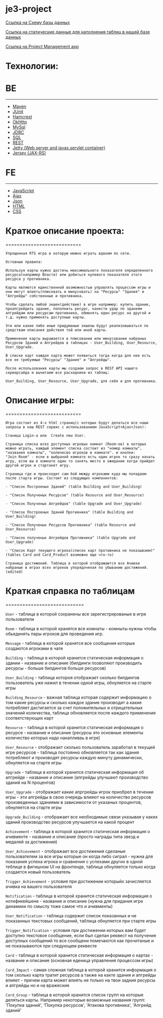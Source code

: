 # je3-project

[Ссылка на Схему базы данных](https://app.sqldbm.com/MySQL/Edit/p43934/)

[Ссылка на статические данные для наполнения таблиц в нашей базе данных](google.com)

[Ссылка на Project Management app](https://trello.com/b/KkkeYEnU/game-project)


# Технологии:
# BE
---------------------
- [Maven](https://maven.apache.org/)
- [JUnit](https://junit.org/junit4/)
- [Hamcrest](http://hamcrest.org/JavaHamcrest/)
- [OkHttp](http://square.github.io/okhttp/)
- [MySql](https://www.mysql.com/)
- [JDBC](https://docs.oracle.com/javase/tutorial/jdbc/basics/index.html)
- [SQL](https://www.w3schools.com/sql/)
- [REST](https://www.codecademy.com/articles/what-is-rest)
- [Jetty (Web server and javax.servlet container)](https://www.eclipse.org/jetty/)
- [Jersey (JAX-RS)](https://jersey.github.io/)

# FE
---------------------
- [JavaScript](https://www.w3schools.com/jS/default.asp)
- [Ajax](https://www.w3schools.com/jS/js_ajax_intro.asp)
- [Json](https://www.w3schools.com/js/js_json_intro.asp)
- [HTML](https://www.w3schools.com/html/default.asp)
- [CSS](https://www.w3schools.com/css/default.asp)

# Краткое описание проекта:
=========================== 
```
Упрощенная RTS игра в которую можно играть вдвоем по сети. 

Остовные правила:

Используя карты нужно достичь максимального показателя определенного ресурса(например Власти) или добиться нулевого показателя этого ресурса у противника.

Карты являются единственной возможностью управлять процессом игры и они могут влиять(плюсовать и минусовать) на "Ресурсы" "Здания" и "Апгрейды" собственные и противника.

Чтобы сделать любой экшен(действие) в игре например: купить здание, проапгрейдить здание, пополнить ресурс, нанести удар по зданиям апгрейдам или ресурсам противника, обменять один ресурс на другой и т.д. нужно применять доступные карты.

Эти или какие либо иные придуманые экшены будут реализовываться по средствам описания действия той или иной карты. 

Применение карты выражается в плюсовании или минусовании набраных Ресурсов Зданий и Апгрейдов в таблицах - User_Building, User_Resource, User_Upgrade.

В списке карт каждая карта может появиться тогда когда для нее есть все ее требуемые "Ресурсы" "Здания" и "Апгрейды".

После использования карты мы создаем запрос в REST API нашего серверсайда и вычитаем все расходники из таблиц:

User_Building, User_Resource, User_Upgrade, для себя и для противника.
```

# Описание игры:
=========================== 
```
Игра состоит из 4-х html страниц(с которых будут делаться все наши запросы в наш REST сервис с использованием JavaScript+Ajax+Json):

Станица Login-а или  Create new User.

Страница списка всех доступных игровых комнат (Room-ов) в которых можно играть, каждый элемент списка состоит из "номер комнаты", "названия комнаты", "количесво игроков в комнате". и кнопки:
"Join Room" - если в выбраной комнате есть один игрок то сразу начать игру, если вы в комнате один то занять место в ожидании когда прийдет другой игрок и стартанет игру.

Страница где и происходит сам бой между игроками куда мы попадаем после старта игры. Состоит из следующих компонентов:

- "Список Построеных Зданий" (table Building and User_Building)

- "Список Полученых Ресурсов" (table Resource and User_Resource)

- "Список Полученых Апгрейдов" (table Upgrade and User_Upgrade)

- "Список Построеных Зданий Противника" (table Building and User_Building)

- "Список Полученых Ресурсов Противника" (table Resource and User_Resource)

- "Список полученых Апгрейдов Противника" (table Upgrade and User_Upgrade)

- "Список Карт текущего игрока(список карт противника не показываем)" (tables Сard and Card_Product возможно еще что-то)

Страница достижений. Таблица в которой отображаются все Ачивки набраные в играх всех игроков упорядоченая по убыванию достижений. (edited)
```

# Краткая справка по таблицам
============================

`User` - таблица в которой сохранены все зарегистрированые в игре пользователи

`Room` - таблица в которой хранятся все комнаты - комныты нужны чтобы обьединять пары игроков для проведения игр.

`Message` - таблица в которой хранятся все сообщения которые создаются игроками в чате

`Building` - таблица в которой хранится статическая информация о здании - название и описание (билдинги позволяют производить ресурсы - больше билдингов больше ресурсов)

`User_Building` - таблица котороя отображает сколько билдингов пользователь уже нажил в течении одной игры, обнуляется на старте игры

`Building_Resource` - важная таблица которая содержит информацию о том какие ресурсы и сколько каждое здание производит а какие потребляет дастигается за счет положительных и отрицательных значений количества, таблица обновляется после каждого применения соответствующих карт

`Resource` - таблица в которой хранится статическая информация о ресурсе - название и описание (ресурсы это основные элементы количество которых надо накапливаь в игре)

`User_Resource` - отображает сколько пользователь заработал в текущей игре ресурсов - таблица постоянно обновляется так как здания потребляют и производят ресурсы каждую минуту динамически, обнуляется на старте игры

`Upgrade` - таблица в которой хранится статическая информация об апгрейде - название и описание (апгрейды улучшают производство зданий на N процентов)

`User_Upgrade` - отображает какие апргрейды игрок приобрел в течении игры - эти апгрейды в свою очередь влияют на количество ресурсов произведенных зданиями в зависимости от указаных процентов, обнуляется на старте игры

`Upgrade_Building` - отображает все необходимые связи указывая у каких зданий производство ресурсов улучшается на какой процент

`Achievement` - таблица в которой хранится статическая информация о ачивменте - название и описание (просто награды типа звезд и медалей за достижения)

`User_Achievement` - отображает все достижения сделаные пользователем за все игры которые он когда либо сиграл - нужна для показания успеха игрока и сравнения с успехами других в одной теблице в фигишном UI на фронтенде, таблица обнуляется только когда создается новый пользователь

`Trigger_Achievement` - условия при достижении которыйх зачисляется ачивка на вашего пользователя

`Notification` - таблица в которой хранится статическая информация о нотификейшене - название и описание (нужна для придания игре динамики по смыслу тоже самое что и ачивменты)

`User_Notification` - таблица содержит список показанных и не показанных текстовых сообщений, таблица обнуляется при старте игры

`Trigger_Notification` - условия при достижении которых вам будет доступно текстовое сообщение, если был сделан реквест на получение доступных сообщений то все сообщени помечаются как прочитаные и не показываются при следующем реквесте

`Card` - таблица в которой хранится статическая информация о картах - название и описание (основная еденица управления процессом игры)

`Card_Impact` - самая сложная таблица в которой хранится информация о том сколько карта тратит ресурсов а также на какте здания и апгрейды влияет - причем карта может влиять не только на твои задния ресурсы и апгрейды но и на вражеские

`Card_Group` - таблица в которой хранится список групп на которые деляться карты. Например некоторые возможные названия групп: 'Покупка зданий', 'Покупка ресурсов', 'Атакова противника', 'Апгрейд зданий'